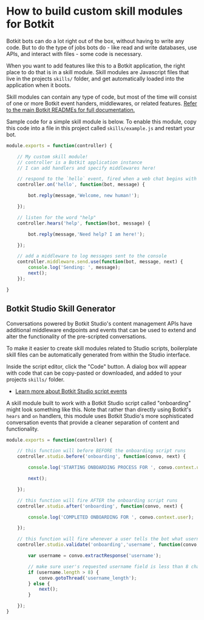 # How to build custom skill modules for Botkit

Botkit bots can do a lot right out of the box, without having to write any code.
But to do the type of jobs bots do - like read and write databases, use APIs,
and interact with files - some code is necessary.

When you want to add features like this to a Botkit application,
the right place to do that is in a skill module.
Skill modules are Javascript files that live in the projects `skills/` folder,
and get automatically loaded into the application when it boots.

Skill modules can contain any type of code, but most of the time will consist
of one or more Botkit event handers, middlewares, or related features. [Refer to the main Botkit READMEs for full documentation.](https://github.com/howdyai/botkit/blob/master/docs/readme.md#developing-with-botkit)

Sample code for a simple skill module is below. To enable this module, copy this code into a file in this project called `skills/example.js` and restart your bot.

```js
module.exports = function(controller) {

    // My custom skill module!
    // controller is a Botkit application instance
    // I can add handlers and specify middlewares here!

    // respond to the `hello` event, fired when a web chat begins with a new user
    controller.on('hello', function(bot, message) {

        bot.reply(message,'Welcome, new human!');

    });

    // listen for the word "help"
    controller.hears('help', function(bot, message) {

        bot.reply(message,'Need help? I am here!');

    });

    // add a middleware to log messages sent to the console
    controller.middleware.send.use(function(bot, message, next) {
        console.log('Sending: ', message);
        next();
    });

}
```

## Botkit Studio Skill Generator

Conversations powered by Botkit Studio's content management APIs have additional middleware endpoints and events that can be used to extend and alter the functionality of the pre-scripted conversations.

To make it easier to create skill modules related to Studio scripts, boilerplate skill files can be automatically generated from within the Studio interface.

Inside the script editor, click the "Code" button. A dialog box will appear with code that can be copy-pasted or downloaded, and added to your projects `skills/` folder.

* [Learn more about Botkit Studio script events](https://github.com/howdyai/botkit/blob/master/docs/readme-studio.md#controllerstudiobefore)

A skill module built to work with a Botkit Studio script called "onboarding" might look something like this. Note that rather than directly using Botkit's `hears` and `on` handlers, this module uses Botkit Studio's more sophisticated conversation events that provide a cleaner separation of content and functionality.

```js
module.exports = function(controller) {

    // this function will before BEFORE the onboarding script runs
    controller.studio.before('onboarding', function(convo, next) {

        console.log('STARTING ONBOARDING PROCESS FOR ', convo.context.user);

        next();

    });

    // this function will fire AFTER the onboarding script runs
    controller.studio.after('onboarding', function(convo, next) {

        console.log('COMPLETED ONBOARDING FOR ', convo.context.user);

    });

    // this function will fire whenever a user tells the bot what username they desire
    controller.studio.validate('onboarding','username', function(convo, next) {

        var username = convo.extractResponse('username');

        // make sure user's requested username field is less than 8 chars
        if (username.length > 8) {
            convo.gotoThread('username_length');
        } else {
            next();
        }

    });
}
```
